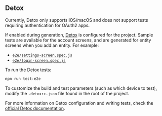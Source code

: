 ## Detox

Currently, Detox only supports iOS/macOS and does not support tests requiring authentication for OAuth2 apps.

If enabled during generation, [Detox](https://github.com/wix/Detox) is configured for the project. Sample tests are available for the account screens, and are generated for entity screens when you add an entity. For example:

- [`e2e/settings-screen.spec.js`](https://github.com/jhipster/generator-jhipster-react-native/blob/main/generators/app/templates/e2e/account/settings-screen.spec.js.ejs)
- [`e2e/login-screen.spec.js`](https://github.com/jhipster/generator-jhipster-react-native/blob/main/generators/app/templates/e2e/account/login-screen.spec.js.ejs)

To run the Detox tests:

```sh
npm run test:e2e
```

To customize the build and test parameters (such as which device to test), modify the `.detoxrc.json` file found in the root of the project.

For more information on Detox configuration and writing tests, check the [official Detox documentation](https://github.com/wix/Detox/blob/master/docs/README.md).
